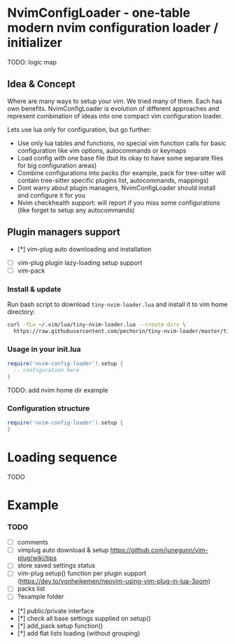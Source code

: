 # NvimConfigLoader - one-table modern nvim configuration loader / initializer

TODO: logic map

## Idea & Concept

Where are many ways to setup your vim. We tried many of them. Each has own benefits.
NvimConfigLoader is evolution of different approaches and represent combination of ideas into one compact vim configuration loader.

Lets use lua only for configuration, but go further:

- Use only lua tables and functions, no special vim function calls for basic configuration like vim options, autocommands or keymaps
- Load config with one base file (but its okay to have some separate files for big configuration areas)
- Combine configurations into packs (for example, pack for tree-sitter will contain tree-sitter specific plugins list, autocommands, mappings)
- Dont warry about plugin managers, NvimConfigLoader should install and configure it for you
- Nvim checkhealth support: will report if you miss some configurations (like forget to setup any autocommands)

## Plugin managers support

- [*] vim-plug auto downloading and installation
- [ ] vim-plug plugin lazy-loading setup support
- [ ] vim-pack

### Install & update

Run bash script to download `tiny-nvim-loader.lua` and install it to vim home directory:

```bash
curl -fLo ~/.vim/lua/tiny-nvim-loader.lua --create-dirs \
  https://raw.githubusercontent.com/pechorin/tiny-nvim-loader/master/tiny-nvim-loader.lua;
```

### Usage in your init.lua

```lua
require('nvim-config-loader').setup {
  -- configuration here
}
```

TODO: add nvim home dir example

### Configuration structure

```lua
require('nvim-config-loader').setup {
}
```

# Loading sequence

TODO

# Example

### TODO

- [ ] comments
- [ ] vimplug auto download & setup https://github.com/junegunn/vim-plug/wiki/tips
- [ ] store saved settings status
- [ ] vim-plug setup() function per plugin support (https://dev.to/vonheikemen/neovim-using-vim-plug-in-lua-3oom)
- [ ] packs list
- [ ] ?example folder
- [*] public/private interface
- [*] check all base settings supplied on setup()
- [*] add_pack setup function()
- [*] add flat lists loading (without grouping)
